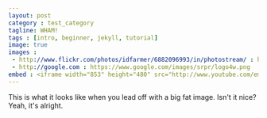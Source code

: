 ```yaml
---
layout: post
category : test_category
tagline: WHAM!
tags : [intro, beginner, jekyll, tutorial]
image: true
images :
 - http://www.flickr.com/photos/idfarmer/6882096993/in/photostream/ : http://farm8.staticflickr.com/7209/6882096993_633bc9a2c5.jpg
 - http://google.com : https://www.google.com/images/srpr/logo4w.png
embed : <iframe width="853" height="480" src="http://www.youtube.com/embed/j-NxkxgMlXE?rel=0" frameborder="0" allowfullscreen></iframe>
---
```


This is what it looks like when you lead off with a big fat image. Isn't it nice?
Yeah, it's alright.

